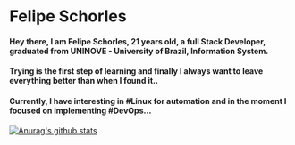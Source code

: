 # Felipe Schorles

#### Hey there, I am Felipe Schorles, 21 years old, a full Stack Developer, graduated from UNINOVE - University of Brazil, Information System. 

#### Trying is the first step of learning and finally I always want to leave everything better than when I found it.. 

#### Currently, I have interesting in #Linux for automation and in the moment I focused on implementing #DevOps... 

[![Anurag's github stats](https://github-readme-stats.vercel.app/api?username=felipe199903)](https://github.com/anuraghazra/github-readme-stats)
